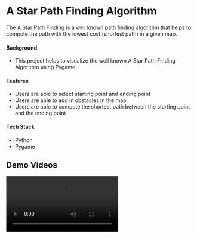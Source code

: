 # A Star Path Finding Algorithm #

The A Star Path Finding is a well known path finding algorithm that helps to compute the path with the lowest cost (shortest path) in a given map.

#### Background
* This project helps to visualize the well known A Star Path Finding Algorithm using Pygame.

#### Features
* Users are able to select starting point and ending point
* Users are able to add in obstacles in the map
* Users are able to compute the shortest path between the starting point and the ending point

#### Tech Stack
* Python
* Pygame

## Demo Videos ##
<video src="https://user-images.githubusercontent.com/57489399/121977721-31053200-cdb9-11eb-948e-8efab81c95e6.mp4" name="User Navigation Flow">



